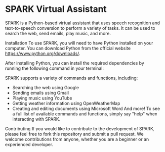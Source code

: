 <h1>SPARK Virtual Assistant</h1>
SPARK is a Python-based virtual assistant that uses speech recognition and text-to-speech conversion to perform a variety of tasks. It can be used to search the web, send emails, play music, and more.

Installation
To use SPARK, you will need to have Python installed on your computer. You can download Python from the official website https://www.python.org/downloads/.

After installing Python, you can install the required dependencies by running the following command in your terminal:

SPARK supports a variety of commands and functions, including:

* Searching the web using Google
* Sending emails using Gmail
* Playing music using YouTube
* Getting weather information using OpenWeatherMap
* Creating and editing documents using Microsoft Word
And more!
To see a full list of available commands and functions, simply say "help" when interacting with SPARK.

Contributing
If you would like to contribute to the development of SPARK, please feel free to fork this repository and submit a pull request. We welcome contributions from anyone, whether you are a beginner or an experienced developer.
